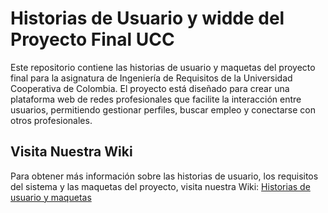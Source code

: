
# Historias de Usuario y widde del Proyecto Final UCC


Este repositorio contiene las historias de usuario y maquetas del proyecto final para la asignatura de Ingeniería de Requisitos de la Universidad Cooperativa de Colombia. El proyecto está diseñado para crear una plataforma web de redes profesionales que facilite la interacción entre usuarios, permitiendo gestionar perfiles, buscar empleo y conectarse con otros profesionales.

## Visita Nuestra Wiki
Para obtener más información sobre las historias de usuario, los requisitos del sistema y las maquetas del proyecto, visita nuestra Wiki: [Historias de usuario y maquetas](https://github.com/CamiloToroUCC/Historias-de-usuario-y-maquetas-del-proyecto-final-UCC./wiki)
